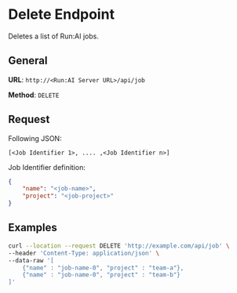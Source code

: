# Delete Endpoint

Deletes a list of Run:AI jobs.

## General

**URL**:  `http://<Run:AI Server URL>/api/job`

**Method**: `DELETE`

## Request 

Following JSON:

```
[<Job Identifier 1>, .... ,<Job Identifier n>]
```

Job Identifier definition:

``` json
{
    "name": "<job-name>", 
    "project": "<job-project>"
}
```

    
## Examples

``` bash
curl --location --request DELETE 'http://example.com/api/job' \
--header 'Content-Type: application/json' \
--data-raw '[
    {"name" : "job-name-0", "project" : "team-a"}, 
    {"name" : "job-name-0", "project" : "team-b"}
]'
```